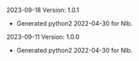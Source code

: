 2023-09-18 Version: 1.0.1
- Generated python2 2022-04-30 for Nlb.

2023-09-11 Version: 1.0.0
- Generated python2 2022-04-30 for Nlb.

